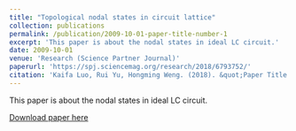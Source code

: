 ```yaml
---
title: "Topological nodal states in circuit lattice"
collection: publications
permalink: /publication/2009-10-01-paper-title-number-1
excerpt: 'This paper is about the nodal states in ideal LC circuit.'
date: 2009-10-01
venue: 'Research (Science Partner Journal)'
paperurl: 'https://spj.sciencemag.org/research/2018/6793752/'
citation: 'Kaifa Luo, Rui Yu, Hongming Weng. (2018). &quot;Paper Title Number 1.&quot; <i>Research</i>. 1(1).'
---
```

This paper is about the nodal states in ideal LC circuit.

[Download paper here](https://spj.sciencemag.org/research/2018/6793752/)
